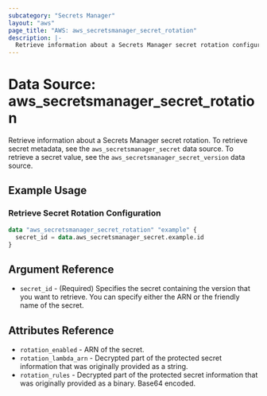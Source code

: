 ```yaml
---
subcategory: "Secrets Manager"
layout: "aws"
page_title: "AWS: aws_secretsmanager_secret_rotation"
description: |-
  Retrieve information about a Secrets Manager secret rotation configuration
---
```


# Data Source: aws_secretsmanager_secret_rotation

Retrieve information about a Secrets Manager secret rotation. To retrieve secret metadata, see the `aws_secretsmanager_secret` data source. To retrieve a secret value, see the `aws_secretsmanager_secret_version` data source.

## Example Usage

### Retrieve Secret Rotation Configuration

```terraform
data "aws_secretsmanager_secret_rotation" "example" {
  secret_id = data.aws_secretsmanager_secret.example.id
}
```

## Argument Reference

* `secret_id` - (Required) Specifies the secret containing the version that you want to retrieve. You can specify either the ARN or the friendly name of the secret.

## Attributes Reference

* `rotation_enabled` - ARN of the secret.
* `rotation_lambda_arn` - Decrypted part of the protected secret information that was originally provided as a string.
* `rotation_rules` - Decrypted part of the protected secret information that was originally provided as a binary. Base64 encoded.
